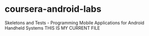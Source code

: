 # coursera-android-labs
Skeletons and Tests - Programming Mobile Applications for Android Handheld Systems
THIS IS MY CURRENT FILE
